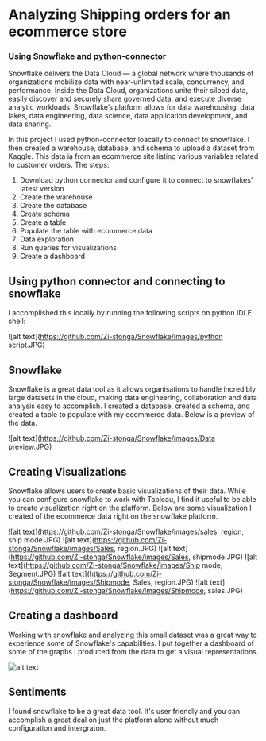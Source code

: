 # Analyzing Shipping orders for an ecommerce store
### Using Snowflake and python-connector

Snowflake delivers the Data Cloud — a global network where thousands of organizations mobilize data with near-unlimited scale, concurrency, and performance. Inside the Data Cloud, organizations unite their siloed data, easily discover and securely share governed data, and execute diverse analytic workloads. Snowflake’s platform allows for data warehousing, data lakes, data engineering, data science, data application development, and data sharing. 

In this project I used python-connector loacally to connect to snowflake. I then created a warehouse, database, and schema to upload a dataset from Kaggle. This data ia from an ecommerce site listing various variables related to customer orders. The steps:

1. Download python connector and configure it to connect to snowflakes' latest version
2. Create the warehouse
3. Create the database
4. Create schema
5. Create a table
6. Populate the table with ecommerce data
7. Data exploration
8. Run queries for visualizations
9. Create a dashboard


## Using python connector and connecting to snowflake
I accomplished this locally by running the following scripts on python IDLE shell:

![alt text](https://github.com/Zi-stonga/Snowflake/images/python script.JPG)

## Snowflake
Snowflake is a great data tool as it allows organisations to handle incredibly large datasets in the cloud, making data engineering, collaboration and data analysis easy to accomplish. I created a database, created a schema, and created a table to populate with my ecommerce data. Below is a preview of the data.

![alt text](https://github.com/Zi-stonga/Snowflake/images/Data preview.JPG)

## Creating Visualizations
Snowflake allows users to create basic visualizations of their data. While you can configure snowflake to work with Tableau, I find it useful to be able to create visualization right on the platform. Below are some visualization I created of the ecommerce data right on the snowflake platform.

![alt text](https://github.com/Zi-stonga/Snowflake/images/sales, region, ship mode.JPG)
![alt text](https://github.com/Zi-stonga/Snowflake/images/Sales, region.JPG)
![alt text](https://github.com/Zi-stonga/Snowflake/images/Sales, shipmode.JPG)
![alt text](https://github.com/Zi-stonga/Snowflake/images/Ship mode, Segment.JPG)
![alt text](https://github.com/Zi-stonga/Snowflake/images/Shipmode, Sales, region.JPG)
![alt text](https://github.com/Zi-stonga/Snowflake/images/Shipmode, sales.JPG)

## Creating a dashboard
Working with snowflake and analyzing this small dataset was a great way to experience some of Snowflake's capabilities. I put together a dashboard of some of the graphs I produced from the data to get a visual representations.

![alt text](https://github.com/Zi-stonga/Snowflake/images/dashboard2.JPG)

## Sentiments
I found snowflake to be a great data tool. It's user friendly and you can accomplish a great deal on just the platform alone without much configuration and intergraton.




